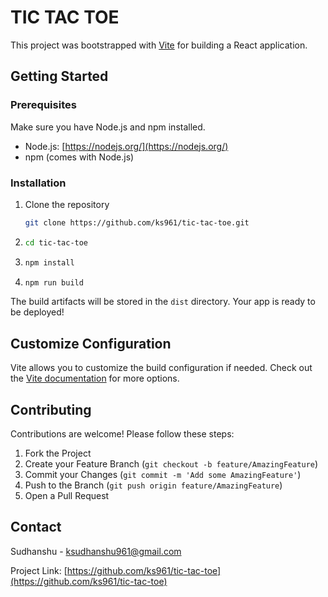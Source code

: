 # TIC TAC TOE

This project was bootstrapped with [Vite](https://vitejs.dev/) for building a React application.

## Getting Started

### Prerequisites
Make sure you have Node.js and npm installed.

- Node.js: [https://nodejs.org/](https://nodejs.org/)
- npm (comes with Node.js)

### Installation

1. Clone the repository

   ```sh
   git clone https://github.com/ks961/tic-tac-toe.git

2. ```sh 
   cd tic-tac-toe

3. ```sh 
   npm install

4. ```sh 
   npm run build

The build artifacts will be stored in the `dist` directory. Your app is ready to be deployed!

## Customize Configuration

Vite allows you to customize the build configuration if needed. Check out the [Vite documentation](https://vitejs.dev/) for more options.

## Contributing

Contributions are welcome! Please follow these steps:

1. Fork the Project
2. Create your Feature Branch (`git checkout -b feature/AmazingFeature`)
3. Commit your Changes (`git commit -m 'Add some AmazingFeature'`)
4. Push to the Branch (`git push origin feature/AmazingFeature`)
5. Open a Pull Request

## Contact

Sudhanshu - ksudhanshu961@gmail.com

Project Link: [https://github.com/ks961/tic-tac-toe](https://github.com/ks961/tic-tac-toe)